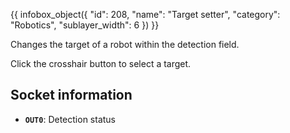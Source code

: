 {{ infobox_object({
	"id": 208,
	"name": "Target setter",
	"category": "Robotics",
	"sublayer_width": 6
}) }}

Changes the target of a robot within the detection field.

Click the crosshair button to select a target.

## Socket information
- **`OUT0`**: Detection status
